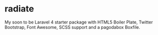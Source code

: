 radiate
=======

My soon to be Laravel 4 starter package with HTML5 Boiler Plate, Twitter Bootstrap, Font Awesome, SCSS support and a pagodabox Boxfile. 

